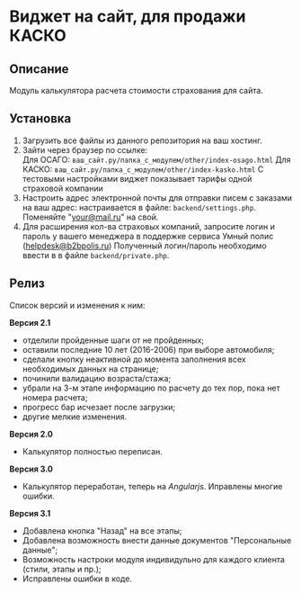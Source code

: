 # Виджет на сайт, для продажи КАСКО

## Описание
Модуль калькулятора расчета стоимости страхования для сайта.

## Установка

1. Загрузить все файлы из данного репозитория на ваш хостинг.
2. Зайти через браузер по ссылке:  
Для ОСАГО: `ваш_сайт.ру/папка_с_модулем/other/index-osago.html` Для КАСКО:  `ваш_сайт.ру/папка_с_модулем/other/index-kasko.html`
   С тестовыми настройками виджет показывает тарифы одной страховой компании
3. Настроить адрес электронной почты для отправки писем с заказами на ваш адрес:
    настраивается в файле: `backend/settings.php`. Поменяйте "your@mail.ru" на свой.
4. Для расширения кол-ва страховых компаний, запросите логин и пароль у вашего менеджера в поддержке сервиса Умный полис (helpdesk@b2bpolis.ru)
   Полученный логин/пароль необходимо ввести в в файле `backend/private.php`.
   
## Релиз	
Список версий и изменения к ним:

**Версия 2.1**
- отделили пройденные шаги от не пройденных;
- оставили последние 10 лет (2016-2006) при выборе автомобиля;
- сделали кнопку неактивной до момента заполнения всех необходимых данных на странице;
- починили валидацию возраста/стажа;
- убрали на 3-м этапе информацию по расчету до тех пор, пока нет номера расчета;
- прогресс бар исчезает после загрузки;
- другие мелкие изменения.

**Версия 2.0**
- Калькулятор полностью переписан.

**Версия 3.0**
- Калькулятор переработан, теперь на _Angularjs_. Иправлены многие ошибки.

**Версия 3.1**

- Добавлена кнопка "Назад" на все этапы;
- Добавлена возможность внести данные документов "Персональные данные";
- Возможность настроки модуля индивидульно для каждого клиента (стили, этапы и пр.);
- Исправлены ошибки в коде.



